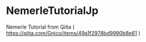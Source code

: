 # NemerleTutorialJp
Nemerle Tutorial from Qiita ( https://qiita.com/Gnico/items/49a1f2978bd9990b8e61 )
